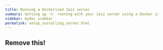 ```yaml
---
title: Running a Dockerized Jazz server
summary: Getting up 'n' running with your Jazz server using a Docker image
sidebar: mydoc_sidebar
permalink: setup_installing_server.html
---
```


## Remove this!
